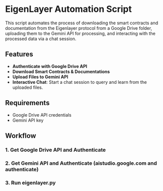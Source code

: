 # EigenLayer Automation Script

This script automates the process of downloading the smart contracts and documentation from the Eigenlayer protocol from a Google Drive folder, uploading them to the Gemini API for processing, and interacting with the processed data via a chat session.

## Features
- **Authenticate with Google Drive API**
- **Download Smart Contracts & Documentations**
- **Upload Files to Gemini API**
- **Interactive Chat**: Start a chat session to query and learn from the uploaded files.

## Requirements
- Google Drive API credentials
- Gemini API key

## Workflow

### 1. Get Google Drive API and Authenticate
### 2. Get Gemini API and Authenticate (aistudio.google.com and authenticate)
### 3. Run eigenlayer.py

